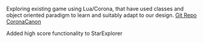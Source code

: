 Exploring existing game using Lua/Corona, that have used classes and object oriented paradigm to learn and suitably adapt to our design. [Git Repo CoronaCanon](https://github.com/coronalabs-samples/CoronaCannon/)

Added high score functionality to StarExplorer
